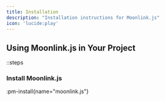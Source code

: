 ```yaml
---
title: Installation
description: "Installation instructions for Moonlink.js"
icon: 'lucide:play'
---
```


## Using Moonlink.js in Your Project

::steps
### Install Moonlink.js

:pm-install{name="moonlink.js"}


